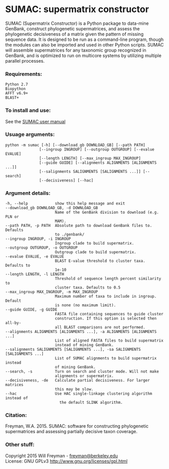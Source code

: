 
# SUMAC: supermatrix constructor


SUMAC (Supermatrix Constructor) is a Python package to data-mine GenBank, construct phylogenetic supermatrices, and assess the phylogenetic decisiveness of a matrix given the pattern of missing sequence data. It is designed to be run as a command-line program, though the modules can also be imported and used in other Python scripts. SUMAC will assemble supermatrices for any taxonomic group recognized in GenBank, and is optimized to run on multicore systems by utilizing multiple parallel processes.


### Requirements:

    Python 2.7
    Biopython
    AFFT v6.9+
    BLAST+

### To install and use: 

See the [SUMAC user manual](https://rawgit.com/wf8/sumac/master/manual/SUMAC_Manual.pdf)

### Usuage arguments:

    python -m sumac [-h] [--download_gb DOWNLOAD_GB] [--path PATH]
                   [--ingroup INGROUP] [--outgroup OUTGROUP] [--evalue EVALUE]
                   [--length LENGTH] [--max_ingroup MAX_INGROUP]
                   [--guide GUIDE] [--alignments ALIGNMENTS [ALIGNMENTS ...]]
                   [--salignments SALIGNMENTS [SALIGNMENTS ...]] [--search]
                   [--decisiveness] [--hac]

### Argument details:

    -h, --help            show this help message and exit
    --download_gb DOWNLOAD_GB, -d DOWNLOAD_GB
                          Name of the GenBank division to download (e.g. PLN or
                          MAM).
    --path PATH, -p PATH  Absolute path to download GenBank files to. Defaults
                          to ./genbank/
    --ingroup INGROUP, -i INGROUP
                          Ingroup clade to build supermatrix.
    --outgroup OUTGROUP, -o OUTGROUP
                          Outgroup clade to build supermatrix.
    --evalue EVALUE, -e EVALUE
                          BLAST E-value threshold to cluster taxa. Defaults to
                          1e-10
    --length LENGTH, -l LENGTH
                          Threshold of sequence length percent similarity to
                          cluster taxa. Defaults to 0.5
    --max_ingroup MAX_INGROUP, -m MAX_INGROUP
                          Maximum number of taxa to include in ingroup. Default
                          is none (no maximum limit).
    --guide GUIDE, -g GUIDE
                          FASTA file containing sequences to guide cluster
                          construction. If this option is selected then all-by-
                          all BLAST comparisons are not performed.
    --alignments ALIGNMENTS [ALIGNMENTS ...], -a ALIGNMENTS [ALIGNMENTS ...]
                          List of aligned FASTA files to build supermatrix
                          instead of mining GenBank.
    --salignments SALIGNMENTS [SALIGNMENTS ...], -sa SALIGNMENTS [SALIGNMENTS ...]
                          List of SUMAC alignments to build supermatrix instead
                          of mining GenBank.
    --search, -s          Turn on search and cluster mode. Will not make
                          alignments or supermatrix.
    --decisiveness, -de   Calculate partial decisiveness. For larger matrices
                          this may be slow.
    --hac                 Use HAC single-linkage clustering algorithm instead of
                            the default SLINK algorithm.

### Citation:

Freyman, W.A. 2015. SUMAC: software for constructing phylogenetic supermatrices and assessing
partially decisive taxon coverage.

### Other stuff:

Copyright 2015 Will Freyman - freyman@berkeley.edu  
License: GNU GPLv3 http://www.gnu.org/licenses/gpl.html
